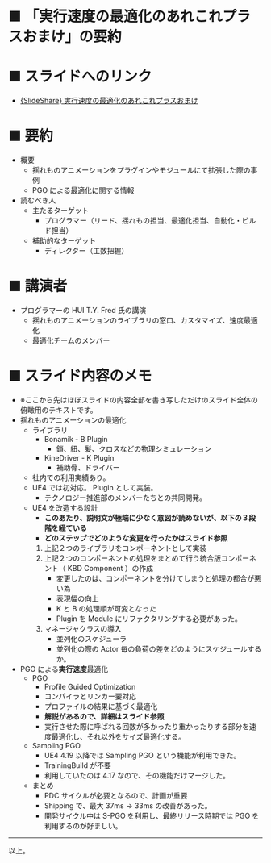# ■ 「実行速度の最適化のあれこれプラスおまけ」の要約

# ■ スライドへのリンク
* [{SlideShare} 実行速度の最適化のあれこれプラスおまけ](https://www.slideshare.net/EpicGamesJapan/ss-137253035)

# ■ 要約
* 概要
	* 揺れものアニメーションをプラグインやモジュールにて拡張した際の事例
	* PGO による最適化に関する情報
* 読むべき人
	* 主たるターゲット
		* プログラマー（リード、揺れもの担当、最適化担当、自動化・ビルド担当）
	* 補助的なターゲット
		* ディレクター（工数把握）

# ■ 講演者
* プログラマーの HUI T.Y. Fred 氏の講演
	* 揺れものアニメーションのライブラリの窓口、カスタマイズ、速度最適化
	* 最適化チームのメンバー

# ■ スライド内容のメモ
* ※ここから先はほぼスライドの内容全部を書き写しただけのスライド全体の俯瞰用のテキストです。
* 揺れものアニメーションの最適化
	* ライブラリ
		* Bonamik - B Plugin
			* 鎖、紐、髪、クロスなどの物理シミュレーション
		* KineDriver - K Plugin
			* 補助骨、ドライバー
	* 社内での利用実績あり。
	* UE4 では初対応。 Plugin として実装。
		* テクノロジー推進部のメンバーたちとの共同開発。
	* UE4 を改造する設計
		* **このあたり、説明文が極端に少なく意図が読めないが、以下の３段階を経ている**
		* **どのステップでどのような変更を行ったかはスライド参照**
		1. 上記２つのライブラリをコンポーネントとして実装
		1. 上記２つのコンポーネントの処理をまとめて行う統合版コンポーネント（ KBD Component ）の作成
			* 変更したのは、コンポーネントを分けてしまうと処理の都合が悪い為
			* 表現幅の向上
			* K と B の処理順が可変となった
			* Plugin を Module にリファクタリングする必要があった。
		1. マネージャクラスの導入
			* 並列化のスケジューラ
			* 並列化の際の Actor 毎の負荷の差をどのようにスケジュールするか。
* PGO による**実行速度**最適化
	* PGO 
		* Profile Guided Optimization
		* コンパイラとリンカー要対応
		* プロファイルの結果に基づく最適化
		* **解説があるので、詳細はスライド参照**
		* 実行させた際に呼ばれる回数が多かったり重かったりする部分を速度最適化し、それ以外をサイズ最適化する。
	* Sampling PGO
		* UE4 4.19 以降では Sampling PGO という機能が利用できた。
		* TrainingBuild が不要
		* 利用していたのは 4.17 なので、その機能だけマージした。
	* まとめ
		* PDC サイクルが必要となるので、計画が重要
		* Shipping で、最大 37ms -> 33ms の改善があった。
		* 開発サイクル中は S-PGO を利用し、最終リリース時期では PGO を利用するのが好ましい。

----
以上。
